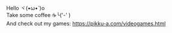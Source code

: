 Hello ヾ(•ω•`)o  
Take some coffee ☕╰('-' )  
And check out my games: https://pikku-a.com/videogames.html  
